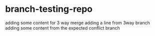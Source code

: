 # branch-testing-repo
adding some content for 3 way merge
adding a line from 3way branch
adding some content from the expected conflict branch
